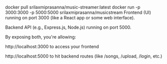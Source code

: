 
docker pull srilaxmiprasanna/music-streamer:latest
docker  run -p 3000:3000  -p 5000:5000 srilaxmiprasanna/musicstream
Frontend (UI) running on port 3000 (like a React app or some web interface).

Backend API (e.g., Express.js, Node.js) running on port 5000.

By exposing both, you're allowing:

http://localhost:3000 to access your frontend

http://localhost:5000 to hit backend routes (like /songs, /upload, /login, etc.)

